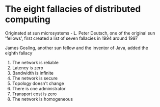 # The eight fallacies of distributed computing

Originated at sun microsystems - L. Peter Deutsch, one of the original sun 'fellows', first created a list of seven fallacies in 1994 around 1997

James Gosling, another sun fellow and the inventor of Java, added the eighth fallacy

1. The network is reliable
2. Latency is zero
3. Bandwidth is infinite
4. The network is secure
5. Topology doesn't change
6. There is one administrator
7. Transport cost is zero
8. The network is homogeneous
